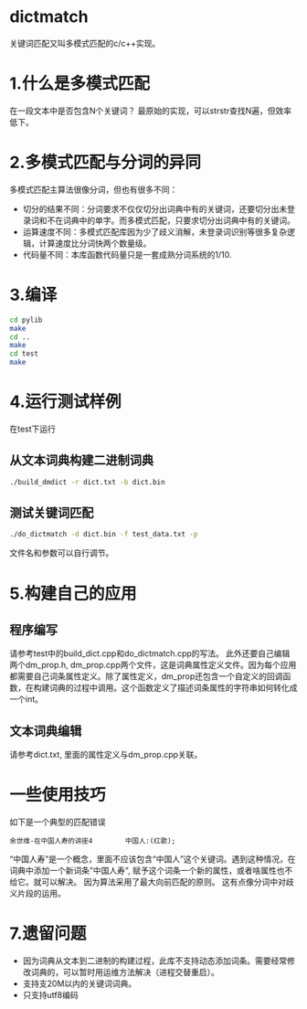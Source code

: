 # dictmatch

关键词匹配又叫多模式匹配的c/c++实现。

# 1.什么是多模式匹配
在一段文本中是否包含N个关键词？ 最原始的实现，可以strstr查找N遍，但效率低下。

# 2.多模式匹配与分词的异同
多模式匹配主算法很像分词，但也有很多不同：
* 切分的结果不同：分词要求不仅仅切分出词典中有的关键词，还要切分出未登录词和不在词典中的单字。而多模式匹配，只要求切分出词典中有的关键词。
* 运算速度不同：多模式匹配库因为少了歧义消解，未登录词识别等很多复杂逻辑，计算速度比分词快两个数量级。
* 代码量不同：本库函数代码量只是一套成熟分词系统的1/10.

# 3.编译
```bash
cd pylib
make
cd ..
make
cd test
make
```

# 4.运行测试样例
在test下运行

## 从文本词典构建二进制词典
```bash
./build_dmdict -r dict.txt -b dict.bin 
```
## 测试关键词匹配
```bash
./do_dictmatch -d dict.bin -f test_data.txt -p
```
文件名和参数可以自行调节。

# 5.构建自己的应用

## 程序编写
请参考test中的build_dict.cpp和do_dictmatch.cpp的写法。
此外还要自己编辑两个dm_prop.h, dm_prop.cpp两个文件，这是词典属性定义文件。因为每个应用都需要自己词条属性定义。除了属性定义，dm_prop还包含一个自定义的回调函数，在构建词典的过程中调用。这个函数定义了描述词条属性的字符串如何转化成一个int。

## 文本词典编辑
请参考dict.txt, 里面的属性定义与dm_prop.cpp关联。

# 一些使用技巧
如下是一个典型的匹配错误
```
余世维-在中国人寿的讲座4        中国人:(红歌);
```
“中国人寿”是一个概念，里面不应该包含“中国人”这个关键词。遇到这种情况，在词典中添加一个新词条”中国人寿", 赋予这个词条一个新的属性，或者啥属性也不给它。就可以解决。
因为算法采用了最大向前匹配的原则。 
这有点像分词中对歧义片段的运用。

# 7.遗留问题
* 因为词典从文本到二进制的构建过程，此库不支持动态添加词条。需要经常修改词典的，可以暂时用运维方法解决（进程交替重启）。
* 支持支20M以内的关键词词典。
* 只支持utf8编码
